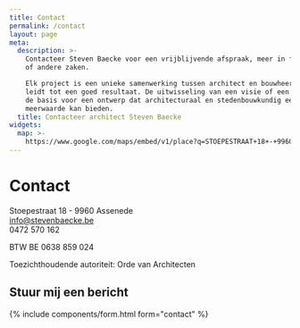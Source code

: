 ```yaml
---
title: Contact
permalink: /contact
layout: page
meta:
  description: >-
    Contacteer Steven Baecke voor een vrijblijvende afspraak, meer in formatie
    of andere zaken.

    Elk project is een unieke samenwerking tussen architect en bouwheer, dat
    leidt tot een goed resultaat. De uitwisseling van een visie of een idee is
    de basis voor een ontwerp dat architecturaal en stedenbouwkundig een
    meerwaarde kan bieden. 
  title: Contacteer architect Steven Baecke
widgets:
  map: >-
    https://www.google.com/maps/embed/v1/place?q=STOEPESTRAAT+18+-+9960+ASSENEDE&key=AIzaSyBQhdzM-IjtnsSoFz_CfbBCqcBhd5nQN9c
---
```

# Contact

Stoepestraat 18 - 9960 Assenede \
info@stevenbaecke.be \
0472 570 162

BTW BE 0638 859 024

Toezichthoudende autoriteit: Orde van Architecten

## Stuur mij een bericht

{% include components/form.html form="contact" %}

